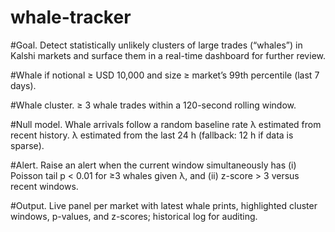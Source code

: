 # whale-tracker

#Goal. Detect statistically unlikely clusters of large trades (“whales”) in Kalshi markets and surface them in a real-time dashboard for further review.

#Whale if notional ≥ USD 10,000 and size ≥ market’s 99th percentile (last 7 days).

#Whale cluster. ≥ 3 whale trades within a 120-second rolling window.

#Null model. Whale arrivals follow a random baseline rate λ estimated from recent history. λ estimated from the last 24 h (fallback: 12 h if data is sparse).

#Alert. Raise an alert when the current window simultaneously has (i) Poisson tail p < 0.01 for ≥3 whales given λ, and (ii) z-score > 3 versus recent windows.

#Output. Live panel per market with latest whale prints, highlighted cluster windows, p-values, and z-scores; historical log for auditing.
